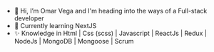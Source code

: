 - 👋 Hi, I’m Omar Vega and I'm heading into the ways of a Full-stack developer
- 👀 Currently learning NextJS
- ✨ Knowledge in Html | Css (scss) | Javascript |  ReactJs | Redux | NodeJs | MongoDB | Mongoose | Scrum 


<!---
Cieth/Cieth is a ✨ special ✨ repository because its `README.md` (this file) appears on your GitHub profile.
You can click the Preview link to take a look at your changes.
--->
